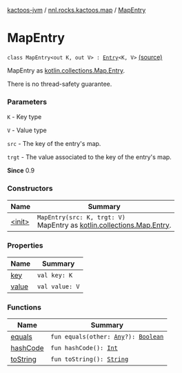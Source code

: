 [kactoos-jvm](../../index.md) / [nnl.rocks.kactoos.map](../index.md) / [MapEntry](.)

# MapEntry

`class MapEntry<out K, out V> : `[`Entry`](https://kotlinlang.org/api/latest/jvm/stdlib/kotlin.collections/-map/-entry/index.html)`<K, V>` [(source)](https://github.com/neonailol/kactoos/blob/master/kactoos-jvm/src/main/kotlin/nnl/rocks/kactoos/map/MapEntry.kt#L16)

MapEntry as [kotlin.collections.Map.Entry](https://kotlinlang.org/api/latest/jvm/stdlib/kotlin.collections/-map/-entry/index.html).

There is no thread-safety guarantee.

### Parameters

`K` - Key type

`V` - Value type

`src` - The key of the entry's map.

`trgt` - The value associated to the key of the entry's map.

**Since**
0.9

### Constructors

| Name | Summary |
|---|---|
| [&lt;init&gt;](-init-.md) | `MapEntry(src: K, trgt: V)`<br>MapEntry as [kotlin.collections.Map.Entry](https://kotlinlang.org/api/latest/jvm/stdlib/kotlin.collections/-map/-entry/index.html). |

### Properties

| Name | Summary |
|---|---|
| [key](key.md) | `val key: K` |
| [value](value.md) | `val value: V` |

### Functions

| Name | Summary |
|---|---|
| [equals](equals.md) | `fun equals(other: `[`Any`](https://kotlinlang.org/api/latest/jvm/stdlib/kotlin/-any/index.html)`?): `[`Boolean`](https://kotlinlang.org/api/latest/jvm/stdlib/kotlin/-boolean/index.html) |
| [hashCode](hash-code.md) | `fun hashCode(): `[`Int`](https://kotlinlang.org/api/latest/jvm/stdlib/kotlin/-int/index.html) |
| [toString](to-string.md) | `fun toString(): `[`String`](https://kotlinlang.org/api/latest/jvm/stdlib/kotlin/-string/index.html) |
